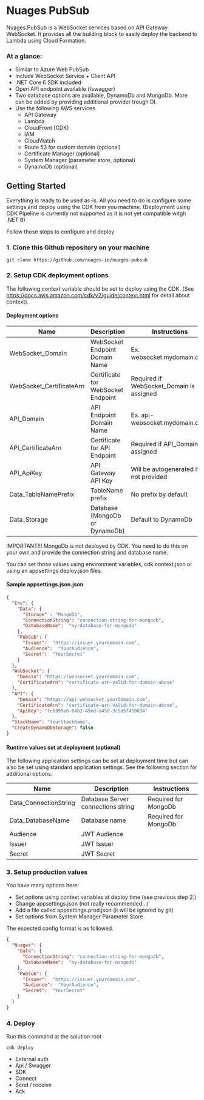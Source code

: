 # Nuages PubSub

Nuages.PubSub is a WebSocket services based on API Gateway WebSocket. It provides all the building block to easily deploy the backend to Lambda using Cloud Formation.

### At a glance:

- Similar to Azure Web PubSub
- Include WebSocket Service + Client API
- .NET Core 6 SDK included
- Open API endpoint available (/swagger)
- Two database options are available, DynamoDb and MongoDb. More can be added by providing additional provider trough DI.
- Use the following AWS services
  - API Gateway
  - Lambda
  - CloudFront (CDK)
  - IAM
  - CloudWatch
  - Route 53 for custom domain (optional)
  - Certificate Manager (optional)
  - System Manager (parameter store, optional)
  - DynamoDb (optional)

## Getting Started

Everything is ready to be used as-is. All you need to do is configure some settings and deploy using the CDK from you machine. (Deployment using CDK Pipeline is currently not supported as it is not yet compatible witgh .NET 6)

Follow those steps to configure and deploy

### 1. Clone this Github repository on your machine

```
git clone https://github.com/nuages-io/nuages-pubsub
```
### 2. Setup CDK deployment options

The following context variable should be set to deploy using the CDK. (See https://docs.aws.amazon.com/cdk/v2/guide/context.html for detail about context).

#### Deployment options

| Name                       | Description                           | Instructions                             |
|----------------------------|---------------------------------------|------------------------------------------|
| WebSocket_Domain           | WebSocket Endpoint Domain Name        | Ex. websocket.mydomain.com               |
| WebSocket_CertificateArn   | Certificate for WebSocket Endpoint    | Required if WebSocket_Domain is assigned |
| API_Domain                 | API Endpoint Domain Name              | Ex. api-websocket.mydomain.ciom          |
| API_CertificateArn         | Certificate for API Endpoint          | Required if API_Domain is assigned       |
| API_ApiKey                 | API Gateway API Key                   | Will be autogenerated if not provided    |
| Data_TableNamePrefix       | TableName prefix                      | No prefix by default                     |
| Data_Storage               | Database  (MongoDb or DynamoDb)       | Default to DynamoDb                      |                          

IMPORTANT!!! MongoDb is not deployed by CDK. You need to do this on your own and provide the connection string and database name.

You can set those values using environment variables, cdk.context.json or using an appsettings.deploy.json files.

#### Sample appsettings.json.json

```json
{
  "Env": {
    "Data": {
      "Storage" : "MongoDb",
      "ConnectionString": "connection-string-for-mongodb",
      "DatabaseName":  "my-database-for-mongodb"
    },
    "PubSub": {
      "Issuer":  "https://issuer.yourdomain.com",
      "Audience":  "YourAudience",
      "Secret":  "YourSecret"
    }
  },
  "WebSocket": {
    "Domain": "https://websocket.yourdomain.com",
    "CertificateArn": "certificate-arn-valid-for-domain-above"
  },
  "API": {
    "Domain": "https://api-websocket.yourdomain.com",
    "CertificateArn": "certificate-arn-valid-for-domain-above",
    "ApiKey": "fc6999a6-84b2-49ed-a458-3c5d5f459034"
  },
  "StackName": "YourStackName",
  "CreateDynamoDbStorage": false
}
```
#### Runtime values set at deployment (optional)

The following application settings can be set at deployment time but can also be set using standard application settings. See the following section for additional options.

| Name                  | Description                           | Instructions                             |
|-----------------------|---------------------------------------|------------------------------------------|
| Data_ConnectionString | Database Server connections string    | Required for MongoDb                     |
| Data_DatabaseName     | Database name                         | Required for MongoDb                     |
| Audience              | JWT Audience                          |                                          |
| Issuer                | JWT Issuer                            |                                          |
| Secret                | JWT Secret                            |                                          |


### 3. Setup production values

You have many options here:

- Set options using context variables at deploy time (see previous step 2.)
- Change appsettings.json (not really recommended...)
- Add a file called appsettings.prod.json (it will be ignored by git)
- Set options from System Manager Parameter Store

The expected config format is as followed.

```json
{
  "Nuages": {
    "Data": {
      "ConnectionString": "connection-string-for-mongodb",
      "DatabaseName":  "my-database-for-mongodb"
    },
    "PubSub": {
      "Issuer":  "https://issuer.yourdomain.com",
      "Audience":  "YourAudience",
      "Secret":  "YourSecret"
    }
  }
}
```


### 4. Deploy

Run this command at the solution root

```
cdk deploy
```

- External auth
- Api / Swagger
- SDK
- Connect
- Send / receive
- Ack
